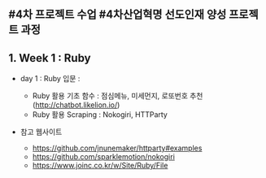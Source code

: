 #4차 프로젝트 수업
#4차산업혁명 선도인재 양성 프로젝트 과정
---
## 1. Week 1 : Ruby
- day 1 : Ruby 입문 :
    * Ruby 활용 기초 함수 : 점심메뉴, 미세먼지, 로또번호 추천 (http://chatbot.likelion.io/)
    * Ruby 활용 Scraping : Nokogiri, HTTParty
    

- 참고 웹사이트
    * https://github.com/jnunemaker/httparty#examples
    * https://github.com/sparklemotion/nokogiri
    * https://www.joinc.co.kr/w/Site/Ruby/File
